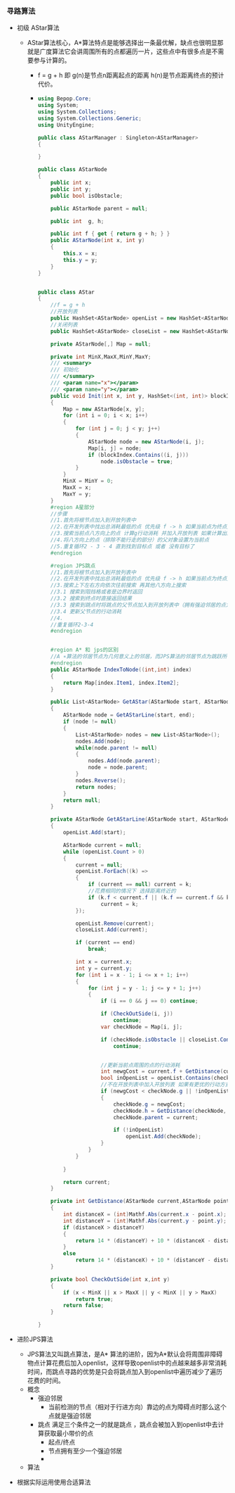    ### 寻路算法

- 初级 AStar算法

  - AStar算法核心，A*算法特点是能够选择出一条最优解，缺点也很明显那就是广度算法它会讲周围所有的点都遍历一片，这些点中有很多点是不需要参与计算的。

    - f  = g + h 即 g(n)是节点n距离起点的距离 h(n)是节点距离终点的预计代价。

    - ```C#
      using Bepop.Core;
      using System;
      using System.Collections;
      using System.Collections.Generic;
      using UnityEngine;
      
      public class AStarManager : Singleton<AStarManager>
      {
      
      }
      
      public class AStarNode
      {
          public int x;
          public int y;
          public bool isObstacle;
      
          public AStarNode parent = null;
      
          public int  g, h;
      
          public int f { get { return g + h; } }
          public AStarNode(int x, int y)
          {
              this.x = x;
              this.y = y;
          }
      }
      
      
      public class AStar 
      {
          //f = g + h
          //开放列表
          public HashSet<AStarNode> openList = new HashSet<AStarNode>();
          //关闭列表
          public HashSet<AStarNode> closeList = new HashSet<AStarNode>();
      
          private AStarNode[,] Map = null;
      
          private int MinX,MaxX,MinY,MaxY;
          /// <summary>
          /// 初始化
          /// </summary>
          /// <param name="x"></param>
          /// <param name="y"></param>
          public void Init(int x, int y, HashSet<(int, int)> blockIndex)
          {
              Map = new AStarNode[x, y];
              for (int i = 0; i < x; i++)
              {
                  for (int j = 0; j < y; j++)
                  {
                      AStarNode node = new AStarNode(i, j);
                      Map[i, j] = node;
                      if (blockIndex.Contains((i, j)))
                          node.isObstacle = true;
                  }
              }
              MinX = MinY = 0;
              MaxX = x;
              MaxY = y;
          }
          #region A星部分
          //步骤
          //1.首先将根节点加入到开放列表中
          //2.在开发列表中找出总消耗最低的点 优先级 f -> h 如果当前点为终点则搜索完毕
          //3.搜索当前点八方向上的点 计算g行动消耗 并加入开放列表 如果计算出的行动消耗比原来的消耗低 则更新g
          //4.将八方向上的点（排除不能行走的部分）的父对象设置为当前点
          //5.重复循环2 - 3 - 4 直到找到目标点 或者 没有目标了
          #endregion
      
          #region JPS跳点
          //1.首先将根节点加入到开放列表中
          //2.在开发列表中找出总消耗最低的点 优先级 f -> h 如果当前点为终点则搜索完毕
          //3.搜索上下左右方向依次往前搜索 再其他八方向上搜索
          //3.1 搜索到阻挡格或者是边界时返回
          //3.2 搜索到终点时直接返回结果
          //3.3 搜索到跳点时将跳点的父节点加入到开放列表中（拥有强迫邻居的点为跳点）
          //3.4 更新父节点的行动消耗
          //4. 
          //重复循环2-3-4
          #endregion
      
      
          #region A* 和 jps的区别
          //A ∗算法的邻居节点为几何意义上的邻居，而JPS算法的邻居节点为跳跃所得的邻居。
          #endregion
          public AStarNode IndexToNode((int,int) index)
          {
              return Map[index.Item1, index.Item2];
          }
      
          public List<AStarNode> GetAStar(AStarNode start, AStarNode end)
          {
              AStarNode node = GetAStarLine(start, end);
              if (node != null)
              {
                  List<AStarNode> nodes = new List<AStarNode>();
                  nodes.Add(node);
                  while(node.parent != null)
                  {
                      nodes.Add(node.parent);
                      node = node.parent;
                  }
                  nodes.Reverse();
                  return nodes;
              }
              return null;
          }
      
          private AStarNode GetAStarLine(AStarNode start, AStarNode end)
          {
              openList.Add(start);
      
              AStarNode current = null;
              while (openList.Count > 0)
              {
                  current = null;
                  openList.ForEach((k) =>
                  {
                      if (current == null) current = k;
                      //花费相同的情况下 选择距离终近的
                      if (k.f < current.f || (k.f == current.f && k.h < current.h))
                          current = k;
                  });
      
                  openList.Remove(current);
                  closeList.Add(current);
      
                  if (current == end)
                      break;
      
                  int x = current.x;
                  int y = current.y;
                  for (int i = x - 1; i <= x + 1; i++)
                  {
                      for (int j = y - 1; j <= y + 1; j++)
                      {
                          if (i == 0 && j == 0) continue;
      
                          if (CheckOutSide(i, j))
                              continue;
                          var checkNode = Map[i, j];
      
                          if (checkNode.isObstacle || closeList.Contains(checkNode))
                              continue;
      
      
                          //更新当前点周围的点的行动消耗
                          int newgCost = current.f + GetDistance(current, checkNode);
                          bool inOpenList = openList.Contains(checkNode);
                          //不在开放列表中加入开放列表 如果有更优的行动方式 则更新行动方式
                          if (newgCost < checkNode.g || !inOpenList)
                          {
                              checkNode.g = newgCost;
                              checkNode.h = GetDistance(checkNode, end);
                              checkNode.parent = current;
      
                              if (!inOpenList)
                                  openList.Add(checkNode);
                          }
                      }
                  }
                 
              }
      
              return current;
          }
      
          private int GetDistance(AStarNode current,AStarNode point)
          {
              int distanceX = (int)Mathf.Abs(current.x - point.x);
              int distanceY = (int)Mathf.Abs(current.y - point.y);
              if (distanceX > distanceY)
              {
                  return 14 * (distanceY) + 10 * (distanceX - distanceY);
              }
              else
                  return 14 * (distanceX) + 10 * (distanceY - distanceX);
          }
      
          private bool CheckOutSide(int x,int y)
          {
              if (x < MinX || x > MaxX || y < MinX || y > MaxX)
                  return true;
              return false; 
          }
      
      }
      
      ```

- 进阶JPS算法

  - JPS算法又叫跳点算法，是A* 算法的进阶，因为A*默认会将周围非障碍物点计算花费后加入openlist，这样导致openlist中的点越来越多非常消耗时间，而跳点寻路的优势是只会将跳点加入到openlist中遍历减少了遍历花费的时间。
  - 概念
    - 强迫邻居
      - 当前检测的节点（相对于行进方向）靠边的点为障碍点时那么这个点就是强迫邻居
    - 跳点 满足三个条件之一的就是跳点 ，跳点会被加入到openlist中去计算获取最小带价的点
      - 起点/终点
      - 节点拥有至少一个强迫邻居
      - 
  - 算法

- 根据实际运用使用合适算法